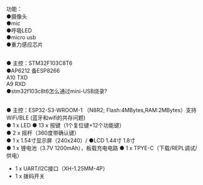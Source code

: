 功能：</br>
●摄像头 </br>
●mic </br>
●呼吸LED </br>
●micro usb </br>
●重力感应芯片 </br>

##
● 主控：STM32F103C8T6 </br>
●AP6212 备ESP8266</br>
A10 TXD </br>
A9 RXD </br>
●stm32f103c8t6怎么通过mini-USB烧录?</br>
##
● 主控：ESP32-S3-WROOM-1 （N8R2; Flash:4MBytes,RAM:2MBytes）支持WiFi/BLE (蓝牙和wifi的共存问题)</br>
● 1 x LED ● 13 x 按键（1个复位键+12个功能键）</br>
● 2 x 摇杆（360度带确认键）</br>
● 1 x 1.54寸显示屏（240x240）/ ●LCD 1.44寸 1.8寸 </br>
● 1 x 锂电池（3.7V 1200mAh），板载充电电路 ● 1 x TPYE-C（下载/REPL调试/供电）</br>
* 1 x UART/I2C接口（XH-1.25MM-4P）</br>
* 1 x 拨码开关 </br>
